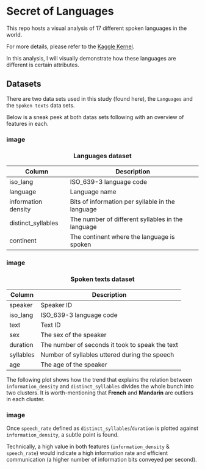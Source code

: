# Secret of Languages
This repo hosts a visual analysis of 17 different spoken languages in the world.

For more details, please refer to the [Kaggle Kernel](https://www.kaggle.com/arashshamseddini/secret-of-languages/).

In this analysis, I will visually demonstrate how these languages are different is certain attributes.

## Datasets
There are two data sets used in this study (found here), the `Languages` and the `Spoken texts` data sets.

Below is a sneak peek at both datas sets following with an overview of features in each.

### image

<center><h3>Languages dataset</h4></center>

| Column              | Description                                       |
|---------------------|---------------------------------------------------|
| iso_lang            | ISO_639-3 language code                           |
| language            | Language name                                     |
| information density | Bits of information per syllable in the language  |
| distinct_syllables  | The number of different syllables in the language |
| continent           | The continent where the language is spoken        |

### image

<center><h3>Spoken texts dataset</h4></center>

| Column    | Description                                     |
|-----------|-------------------------------------------------|
| speaker   | Speaker ID                                      |
| iso_lang  | ISO_639-3 language code                         |
| text      | Text ID                                         |
| sex       | The sex of the speaker                          |
| duration  | The number of seconds it took to speak the text |
| syllables | Number of syllables uttered during the speech   |
| age       | The age of the speaker                          |

The following plot shows how the trend that explains the relation between `information_density` and `distinct_syllables` divides the whole bunch into two clusters. It is worth-mentioning that **French** and **Mandarin** are outliers in each cluster.

### image

Once `speech_rate` defined as `distinct_syllables`/`duration` is plotted against `information_density`, a subtle point is found. 

Technically, a high value in both features (`information_density` & `speech_rate`) would indicate a high information rate and efficient communication (a higher number of information bits conveyed per second).
